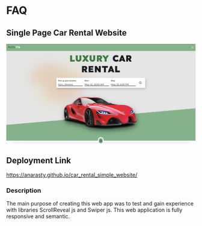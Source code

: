 # FAQ

## Single Page Car Rental Website

![alt text](./img/screenshot2.png)

## Deployment Link
https://anarasty.github.io/car_rental_simple_website/

### Description
The main purpose of creating this web app was to test and gain experience with libraries ScrollReveal js and Swiper js. This web application is fully responsive and semantic.